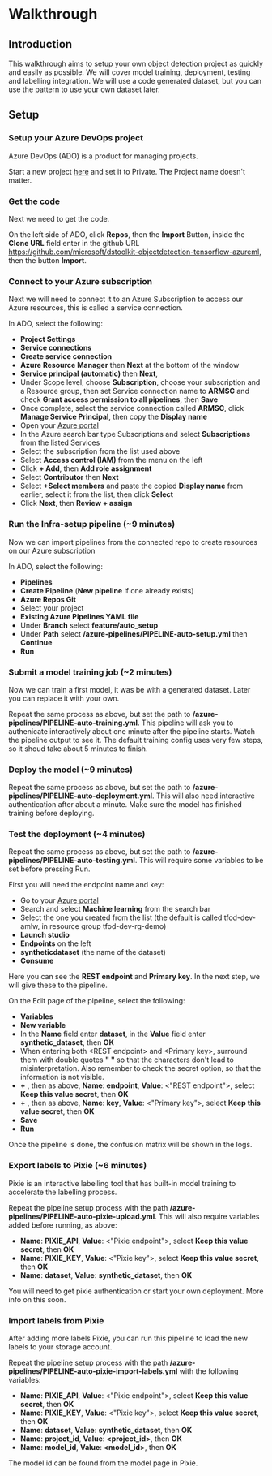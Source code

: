 # Walkthrough

## Introduction

This walkthrough aims to setup your own object detection project as quickly and easily as possible. We will cover model training, deployment, testing and labelling integration. We will use a code generated dataset, but you can use the pattern to use your own dataset later.

## Setup

### Setup your Azure DevOps project

Azure DevOps (ADO) is a product for managing projects.

Start a new project [here](https://dev.azure.com) and set it to Private. The Project name doesn't matter.

### Get the code

Next we need to get the code.

On the left side of ADO, click **Repos**, then the **Import** Button, inside the **Clone URL** field enter in the github URL https://github.com/microsoft/dstoolkit-objectdetection-tensorflow-azureml, then the button **Import**.

### Connect to your Azure subscription

Next we will need to connect it to an Azure Subscription to access our Azure resources, this is called a service connection.

In ADO, select the following:
- **Project Settings**
- **Service connections**
- **Create service connection**
- **Azure Resource Manager** then **Next** at the bottom of the window
- **Service principal (automatic)** then **Next**,
-  Under Scope level, choose **Subscription**, choose your subscription and a Resource group, then set Service connection name to **ARMSC** and check **Grant access permission to all pipelines**, then **Save**
- Once complete, select the service connection called **ARMSC**, click **Manage Service Principal**, then copy the **Display name**
- Open your [Azure portal](https://portal.azure.com)
- In the Azure search bar type Subscriptions and select **Subscriptions** from the listed Services
- Select the subscription from the list used above
- Select **Access control (IAM)** from the menu on the left
- Click **+ Add**, then **Add role assignment**
- Select **Contributor** then **Next**
- Select **+Select members** and paste the copied **Display name** from earlier, select it from the list, then click **Select**
- Click **Next**, then **Review + assign**

### Run the Infra-setup pipeline (~9 minutes)

Now we can import pipelines from the connected repo to create resources on our Azure subscription

In ADO, select the following:
- **Pipelines**
- **Create Pipeline** (**New pipeline** if one already exists)
- **Azure Repos Git**
- Select your project
- **Existing Azure Pipelines YAML file**
- Under **Branch** select **feature/auto_setup**
- Under **Path** select **/azure-pipelines/PIPELINE-auto-setup.yml** then **Continue**
- **Run**

### Submit a model training job (~2 minutes)

Now we can train a first model, it was be with a generated dataset. Later you can replace it with your own.

Repeat the same process as above, but set the path to **/azure-pipelines/PIPELINE-auto-training.yml**. This pipeline will ask you to authenicate interactively about one minute after the pipeline starts. Watch the pipeline output to see it. The default training config uses very few steps, so it shoud take about 5 minutes to finish.

### Deploy the model (~9 minutes)

Repeat the same process as above, but set the path to **/azure-pipelines/PIPELINE-auto-deployment.yml**. This will also need interactive authentication after about a minute. Make sure the model has finished training before deploying. 

### Test the deployment (~4 minutes)

Repeat the same process as above, but set the path to **/azure-pipelines/PIPELINE-auto-testing.yml**. This will require some variables to be set before pressing Run. 

First you will need the endpoint name and key:
- Go to your [Azure portal](https://portal.azure.com)
- Search and select **Machine learning** from the search bar
- Select the one you created from the list (the default is called tfod-dev-amlw, in resource group tfod-dev-rg-demo)
- **Launch studio**
- **Endpoints** on the left
- **syntheticdataset** (the name of the dataset)
- **Consume**

Here you can see the **REST endpoint** and **Primary key**. In the next step, we will give these to the pipeline.

On the Edit page of the pipeline, select the following:
- **Variables**
- **New variable**
- In the **Name** field enter **dataset**, in the **Value** field enter **synthetic_dataset**, then **OK**
- When entering both \<REST endpoint\> and \<Primary key\>, surround them with double quotes **" "** so that the characters don't lead to misinterpretation. Also remember to check the secret option, so that the information is not visible.
- **+** , then as above, **Name**: **endpoint**, **Value**: \<"REST endpoint"\>, select **Keep this value secret**, then **OK**
- **+** , then as above, **Name**: **key**, **Value**: \<"Primary key"\>, select **Keep this value secret**, then **OK**
- **Save**
- **Run**

Once the pipeline is done, the confusion matrix will be shown in the logs.

### Export labels to Pixie (~6 minutes)

Pixie is an interactive labelling tool that has built-in model training to accelerate the labelling process.

Repeat the pipeline setup process with the path **/azure-pipelines/PIPELINE-auto-pixie-upload.yml**. This will also require variables added before running, as above:

- **Name**: **PIXIE_API**, **Value**: \<"Pixie endpoint"\>, select **Keep this value secret**, then **OK**
- **Name**: **PIXIE_KEY**, **Value**: \<"Pixie key"\>, select **Keep this value secret**, then **OK**
- **Name**: **dataset**, **Value**: **synthetic_dataset**, then **OK**

You will need to get pixie authentication or start your own deployment. More info on this soon.

### Import labels from Pixie

After adding more labels Pixie, you can run this pipeline to load the new labels to your storage account.

Repeat the pipeline setup process with the path **/azure-pipelines/PIPELINE-auto-pixie-import-labels.yml** with the following variables:

- **Name**: **PIXIE_API**, **Value**: \<"Pixie endpoint"\>, select **Keep this value secret**, then **OK**
- **Name**: **PIXIE_KEY**, **Value**: \<"Pixie key"\>, select **Keep this value secret**, then **OK**
- **Name**: **dataset**, **Value**: **synthetic_dataset**, then **OK**
- **Name**: **project_id**, **Value**: **<project_id>**, then **OK**
- **Name**: **model_id**, **Value**: **<model_id>**, then **OK**

The model id can be found from the model page in Pixie.


